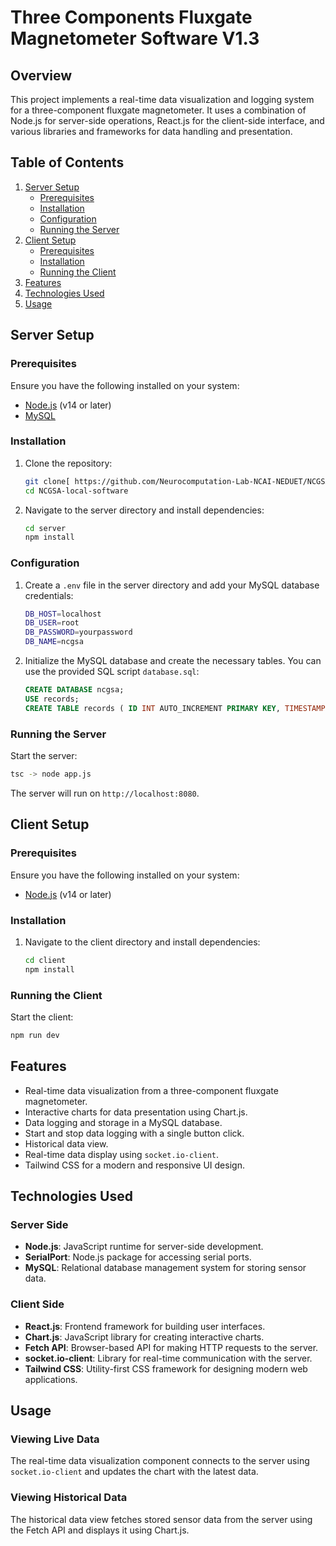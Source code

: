 # Three Components Fluxgate Magnetometer Software V1.3

## Overview

This project implements a real-time data visualization and logging system for a three-component fluxgate magnetometer. It uses a combination of Node.js for server-side operations, React.js for the client-side interface, and various libraries and frameworks for data handling and presentation.

## Table of Contents

1. [Server Setup](#server-setup)
   - [Prerequisites](#prerequisites)
   - [Installation](#installation)
   - [Configuration](#configuration)
   - [Running the Server](#running-the-server)
2. [Client Setup](#client-setup)
   - [Prerequisites](#prerequisites-1)
   - [Installation](#installation-1)
   - [Running the Client](#running-the-client)
3. [Features](#features)
4. [Technologies Used](#technologies-used)
5. [Usage](#usage)
   

## Server Setup

### Prerequisites

Ensure you have the following installed on your system:

- [Node.js](https://nodejs.org/en/download/) (v14 or later)
- [MySQL](https://dev.mysql.com/downloads/installer/)

### Installation

1. Clone the repository:

    ```bash
    git clone[ https://github.com/Neurocomputation-Lab-NCAI-NEDUET/NCGSA-local-software]
    cd NCGSA-local-software
    ```

2. Navigate to the server directory and install dependencies:

    ```bash
    cd server
    npm install
    ```

### Configuration

1. Create a `.env` file in the server directory and add your MySQL database credentials:

    ```bash
    DB_HOST=localhost
    DB_USER=root
    DB_PASSWORD=yourpassword
    DB_NAME=ncgsa
    ```

2. Initialize the MySQL database and create the necessary tables. You can use the provided SQL script `database.sql`:

    ```sql
    CREATE DATABASE ncgsa;
    USE records;
    CREATE TABLE records ( ID INT AUTO_INCREMENT PRIMARY KEY, TIMESTAMP BIGINT NOT NULL, X DECIMAL(10,2) NOT NULL, Y DECIMAL(10,2) NOT NULL, Z DECIMAL(10,2) NOT NULL, TOTAL DECIMAL(10,2) NOT NULL, datetime DATETIME DEFAULT CURRENT_TIMESTAMP );
    ```

### Running the Server

Start the server:

```bash
tsc -> node app.js
```

The server will run on `http://localhost:8080`.

## Client Setup

### Prerequisites

Ensure you have the following installed on your system:

- [Node.js](https://nodejs.org/en/download/) (v14 or later)

### Installation

1. Navigate to the client directory and install dependencies:

    ```bash
    cd client
    npm install
    ```

### Running the Client

Start the client:

```bash
npm run dev
```


## Features

- Real-time data visualization from a three-component fluxgate magnetometer.
- Interactive charts for data presentation using Chart.js.
- Data logging and storage in a MySQL database.
- Start and stop data logging with a single button click.
- Historical data view.
- Real-time data display using `socket.io-client`.
- Tailwind CSS for a modern and responsive UI design.

## Technologies Used

### Server Side

- **Node.js**: JavaScript runtime for server-side development.
- **SerialPort**: Node.js package for accessing serial ports.
- **MySQL**: Relational database management system for storing sensor data.

### Client Side

- **React.js**: Frontend framework for building user interfaces.
- **Chart.js**: JavaScript library for creating interactive charts.
- **Fetch API**: Browser-based API for making HTTP requests to the server.
- **socket.io-client**: Library for real-time communication with the server.
- **Tailwind CSS**: Utility-first CSS framework for designing modern web applications.

## Usage

### Viewing Live Data

The real-time data visualization component connects to the server using `socket.io-client` and updates the chart with the latest data.

### Viewing Historical Data

The historical data view fetches stored sensor data from the server using the Fetch API and displays it using Chart.js.
